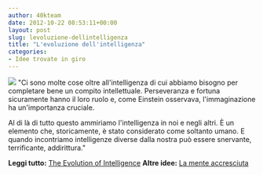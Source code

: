 ```yaml
---
author: 40kteam
date: 2012-10-22 08:53:11+00:00
layout: post
slug: levoluzione-dellintelligenza
title: "L'evoluzione dell'intelligenza"
categories:
- Idee trovate in giro
---
```


![](http://40k.it/wp-content/uploads/2012/10/evolution-of-intelligence-e1350817377827.jpeg) "Ci sono molte cose oltre all'intelligenza di cui abbiamo bisogno per completare bene un compito intellettuale. Perseveranza e fortuna sicuramente hanno il loro ruolo e, come Einstein osservava, l'immaginazione ha un'importanza cruciale.

Al di là di tutto questo ammiriamo l'intelligenza in noi e negli altri. È un elemento che, storicamente, è stato considerato come soltanto umano. E quando incontriamo intelligenze diverse dalla nostra può essere snervante, terrificante, addirittura."

**Leggi tutto:** [The Evolution of Intelligence](http://www.digitaltonto.com/2012/the-evolution-of-intelligence/)
**Altre idee:** [La mente accresciuta](http://www.40kbooks.com/?page_id=133&category=7&product_id=39)
